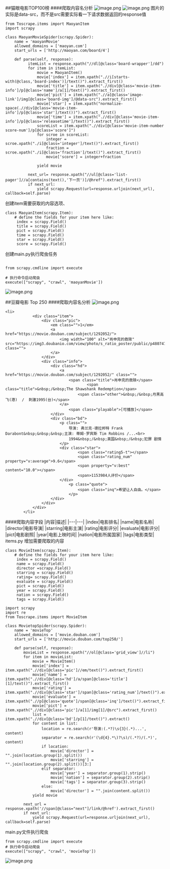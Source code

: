 ##猫眼电影TOP100榜
####爬取内容名分析
![image.png](https://upload-images.jianshu.io/upload_images/143845-82e9904d40aba2d8.png?imageMogr2/auto-orient/strip%7CimageView2/2/w/1240)
![image.png](https://upload-images.jianshu.io/upload_images/143845-5b825b22e2f61a44.png?imageMogr2/auto-orient/strip%7CimageView2/2/w/1240)
图片的实际是data-src，而不是src需要实际看一下请求数据返回的response值
```
from Toscrape.items import MaoyanItem
import scrapy

class MaoyanMovieSpider(scrapy.Spider):
    name = 'maoyanMovie'
    allowed_domains = ['maoyan.com']
    start_urls = ['http://maoyan.com/board/4']

    def parse(self, response):
          itemList = response.xpath("//dl[@class='board-wrapper']/dd")
          for item in itemList:
              movie = MaoyanItem()
              movie['index'] = item.xpath(".//i[starts-with(@class,'board-index')]/text()").extract_first()
              movie['title'] = item.xpath(".//div[@class='movie-item-info']/p[@class='name']/a[1]/text()").extract_first()
              movie['pict'] = item.xpath(".//a[@class='image-link']/img[@class='board-img']/@data-src").extract_first()
              movie['star'] = item.xpath("normalize-space(.//div[@class='movie-item-info']/p[@class='star']/text())").extract_first()
              movie['time'] = item.xpath(".//div[@class='movie-item-info']/p[@class='releasetime']/text()").extract_first()
              scoreList = item.xpath(".//div[@class='movie-item-number score-num']/p[@class='score']")
              for scroe in scoreList:
                  integer = scroe.xpath("./i[@class='integer']/text()").extract_first()
                  fraction = scroe.xpath("./i[@class='fraction']/text()").extract_first()
                  movie['score'] = integer+fraction

              yield movie

          next_url= response.xpath("//ul[@class='list-pager']//a[contains(text(),'下一页')]/@href").extract_first()
          if next_url:
              yield scrapy.Request(url=response.urljoin(next_url), callback=self.parse)
```
创建item需要获取的内容选项、
```
class MaoyanItem(scrapy.Item):
    # define the fields for your item here like:
     index = scrapy.Field()
     title = scrapy.Field()
     pict = scrapy.Field()
     time = scrapy.Field()
     star = scrapy.Field()
     score = scrapy.Field()
```
创建main.py执行爬虫任务
```

from scrapy.cmdline import execute

# 执行命令启动爬虫
execute(["scrapy", "crawl", 'maoyanMovie'])
```
![image.png](https://upload-images.jianshu.io/upload_images/143845-e809f5361907d2db.png?imageMogr2/auto-orient/strip%7CimageView2/2/w/1240)


##豆瓣电影 Top 250
####爬取内容名分析
![image.png](https://upload-images.jianshu.io/upload_images/143845-05f63749014e9392.png?imageMogr2/auto-orient/strip%7CimageView2/2/w/1240)

```
<li>
            <div class="item">
                <div class="pic">
                    <em class="">1</em>
                    <a href="https://movie.douban.com/subject/1292052/">
                        <img width="100" alt="肖申克的救赎" src="https://img3.doubanio.com/view/photo/s_ratio_poster/public/p480747492.webp" class="">
                    </a>
                </div>
                <div class="info">
                    <div class="hd">
                        <a href="https://movie.douban.com/subject/1292052/" class="">
                            <span class="title">肖申克的救赎</span>
                                    <span class="title">&nbsp;/&nbsp;The Shawshank Redemption</span>
                                <span class="other">&nbsp;/&nbsp;月黑高飞(港)  /  刺激1995(台)</span>
                        </a>
                            <span class="playable">[可播放]</span>
                    </div>
                    <div class="bd">
                        <p class="">
                            导演: 弗兰克·德拉邦特 Frank Darabont&nbsp;&nbsp;&nbsp;主演: 蒂姆·罗宾斯 Tim Robbins /...<br>
                            1994&nbsp;/&nbsp;美国&nbsp;/&nbsp;犯罪 剧情
                        </p> 
                        <div class="star">
                                <span class="rating5-t"></span>
                                <span class="rating_num" property="v:average">9.6</span>
                                <span property="v:best" content="10.0"></span>
                                <span>1153984人评价</span>
                        </div>
                            <p class="quote">
                                <span class="inq">希望让人自由。</span>
                            </p>
                    </div>
                </div>
            </div>
        </li>
```
####爬取内容字段
|内容|描述|
|---|---|
|index|电影排名|
|name|电影名称|
|director|电影导演|
|starring|电影主演|
|rating|电影评分|
|evaluate|电影评分|
|pict|电影剧照|
|year|电影上映时间|
|nation|电影所属国家|
|tags|电影类型|
items.py 增加需要爬取的内容
```
class MovieItem(scrapy.Item):
    # define the fields for your item here like:
     index = scrapy.Field()
     name = scrapy.Field()
     director =scrapy.Field()
     starring = scrapy.Field()
     rating= scrapy.Field()
     evaluate = scrapy.Field()
     pict = scrapy.Field()
     year = scrapy.Field()
     nation = scrapy.Field()
     tags = scrapy.Field()
```
```
import scrapy
import re
from Toscrape.items import MovieItem

class MovietopSpider(scrapy.Spider):
    name = 'movieTop'
    allowed_domains = ['movie.douban.com']
    start_urls = ['http://movie.douban.com/top250/']

    def parse(self, response):
        movieList = response.xpath("//ol[@class='grid_view']//li")
        for item in movieList:
            movie = MovieItem()
            movie['index'] = item.xpath(".//div[@class='pic']//em/text()").extract_first()
            movie['name'] = item.xpath(".//div[@class='hd']/a/span[@class='title'][1]/text()").extract_first()
            movie['rating'] = item.xpath(".//div[@class='star']/span[@class='rating_num']/text()").extract_first()
            movie['evaluate'] = item.xpath(".//p[@class='quote']/span[@class='inq']/text()").extract_first()
            movie['pict'] = item.xpath(".//div[@class='pic']/a[1]/img[1]/@src").extract_first()
            list = item.xpath(".//div[@class='bd']/p[1]/text()").extract()
            for content in list:
                location = re.search(r'导演:(.*?)\s{3}(.*)...', content)
                separator = re.search(r'(\d{4}.*\)?\s)/(.*?)/(.*)', content)
                if location:
                    movie['director'] = "".join(location.group(1).split())
                    movie['starring'] = "".join(location.group(2).split())[3:]
                elif separator:
                    movie['year'] = separator.group(1).strip()
                    movie['nation'] = separator.group(2).strip()
                    movie['tags'] = separator.group(3).strip()
                else:
                    movie['director'] = "".join(content.split())
            yield movie

        next_url = response.xpath('//span[@class="next"]/link/@href').extract_first()
        if next_url:
            yield scrapy.Request(url=response.urljoin(next_url), callback=self.parse)
```
main.py文件执行爬虫
```
from scrapy.cmdline import execute
# 执行命令启动爬虫
execute(["scrapy", "crawl", 'movieTop'])
```
![image.png](https://upload-images.jianshu.io/upload_images/143845-8b4b9fcc27b86a8f.png?imageMogr2/auto-orient/strip%7CimageView2/2/w/1240)
